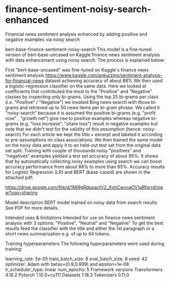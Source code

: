 # finance-sentiment-noisy-search-enhanced
Financial news sentiment analysis enhanced by adding positive and negative examples via noisy search

bert-base-finance-sentiment-noisy-search
This model is a fine-tuned version of bert-base-uncased on Kaggle finance news sentiment analysis with data enhancement using noisy search. The process is explained below:

First "bert-base-uncased" was fine-tuned on Kaggle's finance news sentiment analysis https://www.kaggle.com/ankurzing/sentiment-analysis-for-financial-news dataset achieving accuracy of about 88%
We then used a logistic-regression classifier on the same data. Here we looked at coefficients that contributed the most to the "Positive" and "Negative" classes by inspecting only bi-grams.
Using the top 25 bi-grams per class (i.e. "Positive" / "Negative") we invoked Bing news search with those bi-grams and retrieved up to 50 news items per bi-gram phrase.
We called it "noisy-search" because it is assumed the positive bi-grams (e.g. "profit rose" , "growth net") give rise to positive examples whereas negative bi-grams (e.g. "loss increase", "share loss") result in negative examples but note that we didn't test for the validity of this assumption (hence: noisy-search)
For each article we kept the title + excerpt and labeled it according to pre-assumptions on class associations.
We then trained the same model on the noisy data and apply it to an held-out test set from the original data set split.
Training with couple of thousands noisy "positives" and "negatives" examples yielded a test set accuracy of about 95%.
It shows that by automatically collecting noisy examples using search we can boost accuracy performance from about 88% to more than 95%.
Accuracy results for Logistic Regression (LR) and BERT (base-cased) are shown in the attached pdf:

https://drive.google.com/file/d/1MI9gRdppactVZ_XvhCwvoaOV1aRfprrd/view?usp=sharing

Model description
BERT model trained on noisy data from search results. See PDF for more details.

Intended uses & limitations
Intended for use on finance news sentiment analysis with 3 options: "Positive", "Neutral" and "Negative" To get the best results feed the classifier with the title and either the 1st paragraph or a short news summarization e.g. of up to 64 tokens.

Training hyperparameters
The following hyperparameters were used during training:

learning_rate: 5e-05
train_batch_size: 8
eval_batch_size: 8
seed: 42
optimizer: Adam with betas=(0.9,0.999) and epsilon=1e-08
lr_scheduler_type: linear
num_epochs: 5
Framework versions
Transformers 4.16.2
Pytorch 1.10.0+cu111
Datasets 1.18.3
Tokenizers 0.11.0
